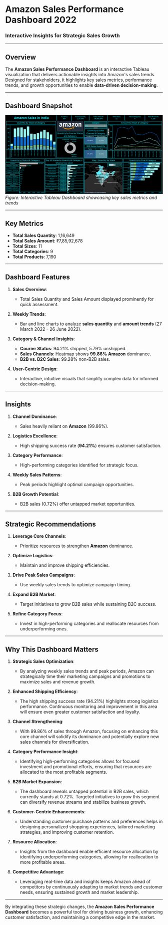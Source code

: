 # **Amazon Sales Performance Dashboard 2022**  
### **Interactive Insights for Strategic Sales Growth**  

---

## **Overview**  
The **Amazon Sales Performance Dashboard** is an interactive Tableau visualization that delivers actionable insights into Amazon's sales trends. Designed for stakeholders, it highlights key sales metrics, performance trends, and growth opportunities to enable **data-driven decision-making**.

---

## **Dashboard Snapshot**  

![Amazon Sales Performance Dashboard](Dashboard_Image.png)  
*Figure: Interactive Tableau Dashboard showcasing key sales metrics and trends*  

---

## **Key Metrics**  
- **Total Sales Quantity**: 1,16,649  
- **Total Sales Amount**: ₹7,85,92,678  
- **Total Sizes**: 11  
- **Total Categories**: 9  
- **Total Products**: 7,190  

---

## **Dashboard Features**  

1. **Sales Overview**:  
   - Total Sales Quantity and Sales Amount displayed prominently for quick assessment.  

2. **Weekly Trends**:  
   - Bar and line charts to analyze **sales quantity** and **amount trends** (27 March 2022 - 26 June 2022).  

3. **Category & Channel Insights**:  
   - **Courier Status**: 94.21% shipped, 5.79% unshipped.  
   - **Sales Channels**: Heatmap shows **99.86% Amazon** dominance.  
   - **B2B vs. B2C Sales**: 99.28% non-B2B sales.  

4. **User-Centric Design**:  
   - Interactive, intuitive visuals that simplify complex data for informed decision-making.

---

## **Insights**  

1. **Channel Dominance**:  
   - Sales heavily reliant on **Amazon** (99.86%).  

2. **Logistics Excellence**:  
   - High shipping success rate (**94.21%**) ensures customer satisfaction.  

3. **Category Performance**:  
   - High-performing categories identified for strategic focus.  

4. **Weekly Sales Patterns**:  
   - Peak periods highlight optimal campaign opportunities.  

5. **B2B Growth Potential**:  
   - B2B sales (0.72%) offer untapped market opportunities.

---

## **Strategic Recommendations**  

1. **Leverage Core Channels**:  
   - Prioritize resources to strengthen **Amazon** dominance.  

2. **Optimize Logistics**:  
   - Maintain and improve shipping efficiencies.  

3. **Drive Peak Sales Campaigns**:  
   - Use weekly sales trends to optimize campaign timing.  

4. **Expand B2B Market**:  
   - Target initiatives to grow B2B sales while sustaining B2C success.  

5. **Refine Category Focus**:  
   - Invest in high-performing categories and reallocate resources from underperforming ones.

---

## **Why This Dashboard Matters**  
1. **Strategic Sales Optimization**:  
      - By analyzing weekly sales trends and peak periods, Amazon can strategically time their marketing campaigns and promotions to maximize sales and revenue growth.

2. **Enhanced Shipping Efficiency**:  
      - The high shipping success rate (94.21%) highlights strong logistics performance. Continuous monitoring and improvement in this area will ensure even greater customer satisfaction and loyalty.

3. **Channel Strengthening**:  
      - With 99.86% of sales through Amazon, focusing on enhancing this core channel will solidify its dominance and potentially explore new sales channels for diversification.

4. **Category Performance Insight**:  
      - Identifying high-performing categories allows for focused investment and promotional efforts, ensuring that resources are allocated to the most profitable segments.

5. **B2B Market Expansion**:  
      - The dashboard reveals untapped potential in B2B sales, which currently stands at 0.72%. Targeted initiatives to grow this segment can diversify revenue streams and stabilize business growth.

6. **Customer-Centric Enhancements**:  
      - Understanding customer purchase patterns and preferences helps in designing personalized shopping experiences, tailored marketing strategies, and improving customer retention.

7. **Resource Allocation**:  
      - Insights from the dashboard enable efficient resource allocation by identifying underperforming categories, allowing for reallocation to more profitable areas.

8. **Competitive Advantage**:  
      - Leveraging real-time data and insights keeps Amazon ahead of competitors by continuously adapting to market trends and customer needs, ensuring sustained growth and market leadership.
---
By integrating these strategic changes, the **Amazon Sales Performance Dashboard** becomes a powerful tool for driving business growth, enhancing customer satisfaction, and maintaining a competitive edge in the market.
